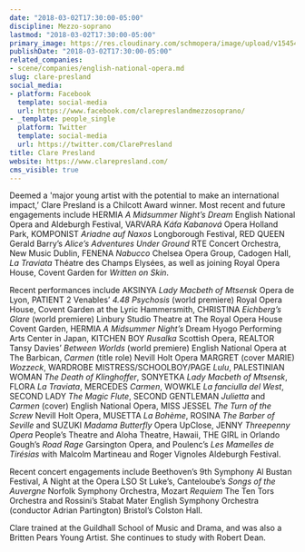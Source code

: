 ```yaml
---
date: "2018-03-02T17:30:00-05:00"
discipline: Mezzo-soprano
lastmod: "2018-03-02T17:30:00-05:00"
primary_image: https://res.cloudinary.com/schmopera/image/upload/v1545409169/media/webhook-uploads/1520029621455/clare0417-504b-8x10.jpg.jpg
publishDate: "2018-03-02T17:30:00-05:00"
related_companies:
- scene/companies/english-national-opera.md
slug: clare-presland
social_media:
- platform: Facebook
  template: social-media
  url: https://www.facebook.com/clarepreslandmezzosoprano/
- _template: people_single
  platform: Twitter
  template: social-media
  url: https://twitter.com/ClarePresland
title: Clare Presland
website: https://www.clarepresland.com/
cms_visible: true
---
```


Deemed a 'major young artist with the potential to make an international impact,’ Clare Presland is a Chilcott Award winner. Most recent and future engagements include HERMIA *A Midsummer Night’s Dream* English National Opera and Aldeburgh Festival, VARVARA *Káťa Kabanová* Opera Holland Park, KOMPONIST *Ariadne auf Naxos* Longborough Festival, RED QUEEN Gerald Barry’s *Alice’s Adventures Under Ground* RTE Concert Orchestra, New Music Dublin, FENENA *Nabucco* Chelsea Opera Group, Cadogen Hall, *La Traviata* Théatre des Champs Elysées, as well as joining Royal Opera House, Covent Garden for *Written on Skin*.

Recent performances include AKSINYA *Lady Macbeth of Mtsensk* Opera de Lyon, PATIENT 2 Venables’ *4.48 Psychosis* (world premiere) Royal Opera House, Covent Garden at the Lyric Hammersmith, CHRISTINA *Eichberg’s Glare* (world premiere) Linbury Studio Theatre at The Royal Opera House Covent Garden, HERMIA *A Midsummer Night’s* Dream Hyogo Performing Arts Center in Japan, KITCHEN BOY *Rusalka* Scottish Opera, REALTOR Tansy Davies’ *Between Worlds* (world premiere) English National Opera at The Barbican, *Carmen* (title role) Nevill Holt Opera MARGRET (cover MARIE) *Wozzeck*, WARDROBE MISTRESS/SCHOOLBOY/PAGE *Lulu*, PALESTINIAN WOMAN *The Death of Klinghoffer*, SONYETKA *Lady Macbeth of Mtsensk*, FLORA *La Traviata*, MERCEDES *Carmen*, WOWKLE *La fanciulla del West*, SECOND LADY *The Magic Flute*, SECOND GENTLEMAN *Julietta* and *Carmen* (cover) English National Opera, MISS JESSEL *The Turn of the Screw* Nevill Holt Opera, MUSETTA *La Bohème*, ROSINA *The Barber of Seville* and SUZUKI *Madama Butterfly* Opera UpClose, JENNY *Threepenny Opera* People’s Theatre and Aloha Theatre, Hawaii, THE GIRL in Orlando Gough’s *Road Rage* Garsington Opera, and Poulenc’s *Les Mamelles de Tirésias* with Malcolm Martineau and Roger Vignoles Aldeburgh Festival.

Recent concert engagements include Beethoven’s 9th Symphony Al Bustan Festival, A Night at the Opera LSO St Luke’s, Canteloube’s *Songs of the Auvergne* Norfolk Symphony Orchestra, Mozart *Requiem* The Ten Tors Orchestra and Rossini’s Stabat Mater English Symphony Orchestra (conductor Adrian Partington) Bristol’s Colston Hall.

Clare trained at the Guildhall School of Music and Drama, and was also a Britten Pears Young Artist. She continues to study with Robert Dean.
